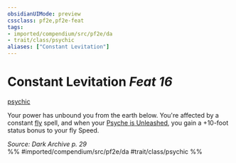 ```yaml
---
obsidianUIMode: preview
cssclass: pf2e,pf2e-feat
tags:
- imported/compendium/src/pf2e/da
- trait/class/psychic
aliases: ["Constant Levitation"]
---
```

# Constant Levitation  *Feat 16*  
[psychic](rules/traits/psychic-da.md)  


Your power has unbound you from the earth below. You're affected by a constant [fly](../spells/fly.md) spell, and when your [Psyche is Unleashed](unleash-psyche-da.md), you gain a +10-foot status bonus to your fly Speed.

*Source: Dark Archive p. 29*  
%% #imported/compendium/src/pf2e/da #trait/class/psychic %%